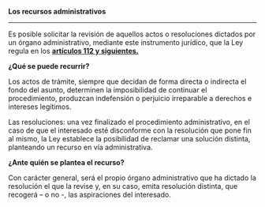 **Los recursos administrativos**

---

Es posible solicitar la revisión de aquellos actos o resoluciones dictados por un órgano administrativo, mediante este instrumento jurídico, que la Ley regula en los [**artículos 112 y siguientes.**](https://www.boe.es/buscar/act.php?id=BOE-A-2015-10565&tn=1&p=20151002#a112)

**¿Qué se puede recurrir?**

Los actos de trámite, siempre que decidan de forma directa o indirecta el fondo del asunto, determinen la imposibilidad de continuar el procedimiento, produzcan indefensión o perjuicio irreparable a derechos e intereses legítimos.

Las resoluciones: una vez finalizado el procedimiento administrativo, en el caso de que el interesado esté disconforme con la resolución que pone fin al mismo, la Ley establece la posibilidad de reclamar una solución distinta, planteando un recurso en vía administrativa.

**¿Ante quién se plantea el recurso?**

Con carácter general, será el propio órgano administrativo que ha dictado la resolución el que la revise y, en su caso, emita resolución distinta, que recogerá – o no -, las aspiraciones del interesado.


